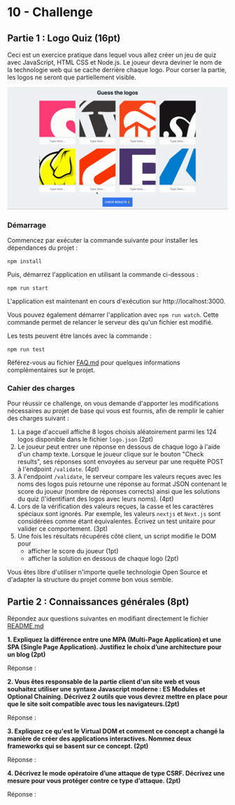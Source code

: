 # 10 - Challenge

## Partie 1 : Logo Quiz (16pt)

Ceci est un exercice pratique dans lequel vous allez créer un jeu de quiz avec JavaScript, HTML CSS et Node.js. Le joueur devra deviner le nom de la technologie web qui se cache derrière chaque logo. Pour corser la partie, les logos ne seront que partiellement visible.

![Example](./example.gif)

### Démarrage

Commencez par exécuter la commande suivante pour installer les dépendances du projet :
```
npm install
```

Puis, démarrez l'application en utilisant la commande ci-dessous :
```
npm run start
```

L'application est maintenant en cours d'exécution sur http://localhost:3000.

Vous pouvez également démarrer l'application avec `npm run watch`. Cette commande permet de relancer le serveur dès qu'un fichier est modifié.

Les tests peuvent être lancés avec la commande :
```
npm run test
```

Référez-vous au fichier [FAQ.md](./FAQ.md) pour quelques informations complémentaires sur le projet.

### Cahier des charges

Pour réussir ce challenge, on vous demande d'apporter les modifications nécessaires au projet de base qui vous est fournis, afin de remplir le cahier des charges suivant :

1. La page d'accueil affiche 8 logos choisis aléatoirement parmi les 124 logos disponible dans le fichier `logo.json` (2pt)
2. Le joueur peut entrer une réponse en dessous de chaque logo à l'aide d'un champ texte. Lorsque le joueur clique sur le bouton "Check results", ses réponses sont envoyées au serveur par une requête POST à l'endpoint `/validate`. (4pt)
3. À l'endpoint `/validate`, le serveur compare les valeurs reçues avec les noms des logos puis retourne une réponse au format JSON contenant le score du joueur (nombre de réponses corrects) ainsi que les solutions du quiz (l'identifiant des logos avec leurs noms). (4pt)
4. Lors de la vérification des valeurs reçues, la casse et les caractères spéciaux sont ignorés. Par exemple, les valeurs `nextjs` et `Next.js` sont considérées comme étant équivalentes. Écrivez un test unitaire pour valider ce comportement. (3pt)
5. Une fois les résultats récupérés côté client, un script modifie le DOM pour
    - afficher le score du joueur (1pt)
    - afficher la solution en dessous de chaque logo (2pt)

Vous êtes libre d'utiliser n'importe quelle technologie Open Source et d'adapter la structure du projet comme bon vous semble.

## Partie 2 : Connaissances générales (8pt)

Répondez aux questions suivantes en modifiant directement le fichier [README.md](./README.md)

**1. Expliquez la différence entre une MPA (Multi-Page Application) et une SPA (Single Page Application). Justifiez le choix d’une architecture pour un blog (2pt)**

Réponse :

**2. Vous êtes responsable de la partie client d'un site web et vous souhaitez utiliser une syntaxe Javascript moderne : ES Modules et Optional Chaining. Décrivez 2 outils que vous devrez mettre en place pour que le site soit compatible avec tous les navigateurs.(2pt)**

Réponse :


**3. Expliquez ce qu'est le Virtual DOM et comment ce concept a changé la manière de créer des applications interactives. Nommez deux frameworks qui se basent sur ce concept. (2pt)**

Réponse :


**4. Décrivez le mode opératoire d’une attaque de type CSRF. Décrivez une mesure pour vous protéger contre ce type d’attaque. (2pt)**

Réponse :
